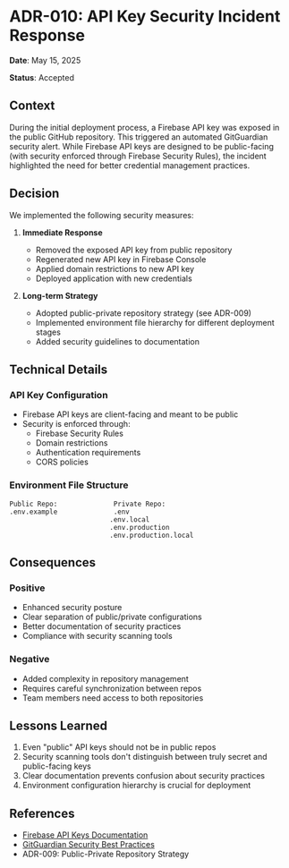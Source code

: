 # ADR-010: API Key Security Incident Response

**Date**: May 15, 2025

**Status**: Accepted

## Context

During the initial deployment process, a Firebase API key was exposed in the public GitHub repository. This triggered an automated GitGuardian security alert. While Firebase API keys are designed to be public-facing (with security enforced through Firebase Security Rules), the incident highlighted the need for better credential management practices.

## Decision

We implemented the following security measures:

1. **Immediate Response**
   - Removed the exposed API key from public repository
   - Regenerated new API key in Firebase Console
   - Applied domain restrictions to new API key
   - Deployed application with new credentials

2. **Long-term Strategy**
   - Adopted public-private repository strategy (see ADR-009)
   - Implemented environment file hierarchy for different deployment stages
   - Added security guidelines to documentation

## Technical Details

### API Key Configuration
- Firebase API keys are client-facing and meant to be public
- Security is enforced through:
  - Firebase Security Rules
  - Domain restrictions
  - Authentication requirements
  - CORS policies

### Environment File Structure
```
Public Repo:              Private Repo:
.env.example              .env
                         .env.local
                         .env.production
                         .env.production.local
```

## Consequences

### Positive
- Enhanced security posture
- Clear separation of public/private configurations
- Better documentation of security practices
- Compliance with security scanning tools

### Negative
- Added complexity in repository management
- Requires careful synchronization between repos
- Team members need access to both repositories

## Lessons Learned

1. Even "public" API keys should not be in public repos
2. Security scanning tools don't distinguish between truly secret and public-facing keys
3. Clear documentation prevents confusion about security practices
4. Environment configuration hierarchy is crucial for deployment

## References
- [Firebase API Keys Documentation](https://firebase.google.com/docs/projects/api-keys)
- [GitGuardian Security Best Practices](https://docs.gitguardian.com/)
- ADR-009: Public-Private Repository Strategy